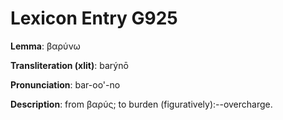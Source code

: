 # Lexicon Entry G925

**Lemma**: βαρύνω

**Transliteration (xlit)**: barýnō

**Pronunciation**: bar-oo'-no

**Description**:
from βαρύς; to burden (figuratively):--overcharge.

